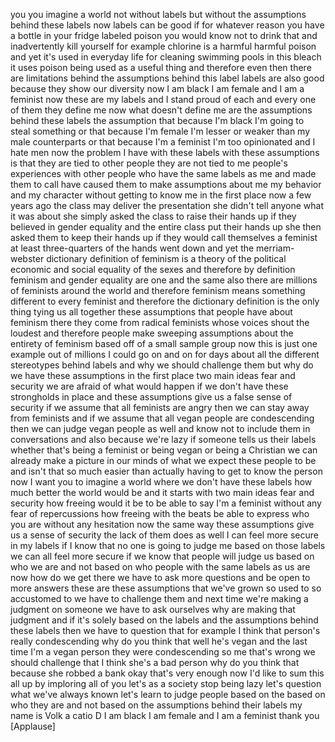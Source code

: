 
you
you
imagine a world not without labels but
without the assumptions behind these
labels now labels can be good if for
whatever reason you have a bottle in
your fridge labeled poison you would
know not to drink that and inadvertently
kill yourself
for example chlorine is a harmful
harmful poison and yet it&#39;s used in
everyday life
for cleaning swimming pools in this
bleach it uses poison being used as a
useful thing and therefore even then
there are limitations behind the
assumptions behind this label labels are
also good because they show our
diversity now I am black I am female and
I am a feminist now these are my labels
and I stand proud of each and every one
of them they define me
now what doesn&#39;t define me are the
assumptions behind these labels the
assumption that because I&#39;m black I&#39;m
going to steal something or that because
I&#39;m female
I&#39;m lesser or weaker than my male
counterparts or that because I&#39;m a
feminist I&#39;m too opinionated and I hate
men now the problem I have with these
labels with these assumptions is that
they are tied to other people they are
not tied to me people&#39;s experiences with
other people who have the same labels as
me and made them to call have caused
them to make assumptions about me my
behavior and my character without
getting to know me in the first place
now a few years ago the class may
deliver the presentation she didn&#39;t tell
anyone what it was about she simply
asked the class to raise their hands up
if they believed in gender equality and
the entire class put their hands up she
then asked them to keep their hands up
if they would call themselves a feminist
at least three-quarters of the hands
went down
and yet the merriam-webster dictionary
definition of feminism is a theory of
the political economic and social
equality of the sexes and therefore by
definition feminism and gender equality
are one and the same also there are
millions of feminists around the world
and therefore feminism means something
different to every feminist and
therefore the dictionary definition is
the only thing tying us all together
these assumptions that people have about
feminism
there they come from radical feminists
whose voices shout the loudest and
therefore people make sweeping
assumptions about the entirety of
feminism based off of a small sample
group now this is just one example out
of millions I could go on and on for
days about all the different stereotypes
behind labels and why we should
challenge them but why do we have these
assumptions in the first place
two main ideas fear and security we are
afraid of what would happen if we don&#39;t
have these strongholds in place and
these assumptions give us a false sense
of security if we assume that all
feminists are angry then we can stay
away from feminists and if we assume
that all vegan people are condescending
then we can judge vegan people as well
and know not to include them in
conversations and also because we&#39;re
lazy if someone tells us their labels
whether that&#39;s being a feminist or being
vegan or being a Christian we can
already make a picture in our minds of
what we expect these people to be and
isn&#39;t that so much easier than actually
having to get to know the person now I
want you to imagine a world where we
don&#39;t have these labels how much better
the world would be and it starts with
two main ideas fear and security how
freeing would it be to be able to say
I&#39;m a feminist
without any fear of repercussions how
freeing with the beats be able to
express who you are without any
hesitation now the same way these
assumptions give us a sense of security
the lack of them does as well I can feel
more secure in my labels if I know that
no one is going to judge me based on
those labels we can all feel more secure
if we know that people will judge us
based on who we are and not based on who
people with the same labels as us are
now how do we get there we have to ask
more questions and be open to more
answers these are these assumptions that
we&#39;ve grown so used to so accustomed to
we have to challenge them and next time
we&#39;re making a judgment on someone we
have to ask ourselves why are making
that judgment and if it&#39;s solely based
on the labels and the assumptions behind
these labels then we have to question
that for example
I think that person&#39;s really
condescending why do you think that
well he&#39;s vegan and the last time I&#39;m a
vegan person they were condescending so
me that&#39;s wrong we should challenge that
I think she&#39;s a bad person why do you
think that because she robbed a bank
okay that&#39;s very enough
now I&#39;d like to sum this all up by
imploring all of you
let&#39;s as a society stop being lazy let&#39;s
question what we&#39;ve always known let&#39;s
learn to judge people based on the based
on who they are and not based on the
assumptions behind their labels my name
is Volk a catio D I am black I am female
and I am a feminist thank you
[Applause]
